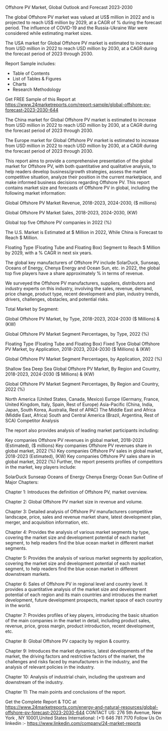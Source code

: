 Offshore PV Market, Global Outlook and Forecast 2023-2030

The global Offshore PV market was valued at US$ million in 2022 and is projected to reach US$ million by 2029, at a CAGR of % during the forecast period. The influence of COVID-19 and the Russia-Ukraine War were considered while estimating market sizes.

The USA market for Global Offshore PV market is estimated to increase from USD million in 2022 to reach USD million by 2030, at a CAGR during the forecast period of 2023 through 2030.

Report Sample includes:
- Table of Contents
- List of Tables & Figures
- Charts
- Research Methodology

Get FREE Sample of this Report at https://www.24marketreports.com/report-sample/global-offshore-pv-forecast-2023-2030-644

The China market for Global Offshore PV market is estimated to increase from USD million in 2022 to reach USD million by 2030, at a CAGR during the forecast period of 2023 through 2030.

The Europe market for Global Offshore PV market is estimated to increase from USD million in 2022 to reach USD million by 2030, at a CAGR during the forecast period of 2023 through 2030.

This report aims to provide a comprehensive presentation of the global market for Offshore PV, with both quantitative and qualitative analysis, to help readers develop business/growth strategies, assess the market competitive situation, analyze their position in the current marketplace, and make informed business decisions regarding Offshore PV. This report contains market size and forecasts of Offshore PV in global, including the following market information:

Global Offshore PV Market Revenue, 2018-2023, 2024-2030, ($ millions)

Global Offshore PV Market Sales, 2018-2023, 2024-2030, (KW)

Global top five Offshore PV companies in 2022 (%)

The U.S. Market is Estimated at $ Million in 2022, While China is Forecast to Reach $ Million.

Floating Type (Floating Tube and Floating Box) Segment to Reach $ Million by 2029, with a % CAGR in next six years.

The global key manufacturers of Offshore PV include SolarDuck, Sunseap, Oceans of Energy, Chenya Energy and Ocean Sun, etc. in 2022, the global top five players have a share approximately % in terms of revenue.

We surveyed the Offshore PV manufacturers, suppliers, distributors and industry experts on this industry, involving the sales, revenue, demand, price change, product type, recent development and plan, industry trends, drivers, challenges, obstacles, and potential risks.

Total Market by Segment:

Global Offshore PV Market, by Type, 2018-2023, 2024-2030 ($ Millions) & (KW)

Global Offshore PV Market Segment Percentages, by Type, 2022 (%)

Floating Type (Floating Tube and Floating Box)
Fixed Tyoe
Global Offshore PV Market, by Application, 2018-2023, 2024-2030 ($ Millions) & (KW)

Global Offshore PV Market Segment Percentages, by Application, 2022 (%)

Shallow Sea
Deep Sea
Global Offshore PV Market, By Region and Country, 2018-2023, 2024-2030 ($ Millions) & (KW)

Global Offshore PV Market Segment Percentages, By Region and Country, 2022 (%)

North America (United States, Canada, Mexico)
Europe (Germany, France, United Kingdom, Italy, Spain, Rest of Europe)
Asia-Pacific (China, India, Japan, South Korea, Australia, Rest of APAC)
The Middle East and Africa (Middle East, Africa)
South and Central America (Brazil, Argentina, Rest of SCA)
Competitor Analysis

The report also provides analysis of leading market participants including:

Key companies Offshore PV revenues in global market, 2018-2023 (Estimated), ($ millions)
Key companies Offshore PV revenues share in global market, 2022 (%)
Key companies Offshore PV sales in global market, 2018-2023 (Estimated), (KW)
Key companies Offshore PV sales share in global market, 2022 (%)
Further, the report presents profiles of competitors in the market, key players include:

SolarDuck
Sunseap
Oceans of Energy
Chenya Energy
Ocean Sun
Outline of Major Chapters:

Chapter 1: Introduces the definition of Offshore PV, market overview.

Chapter 2: Global Offshore PV market size in revenue and volume.

Chapter 3: Detailed analysis of Offshore PV manufacturers competitive landscape, price, sales and revenue market share, latest development plan, merger, and acquisition information, etc.

Chapter 4: Provides the analysis of various market segments by type, covering the market size and development potential of each market segment, to help readers find the blue ocean market in different market segments.

Chapter 5: Provides the analysis of various market segments by application, covering the market size and development potential of each market segment, to help readers find the blue ocean market in different downstream markets.

Chapter 6: Sales of Offshore PV in regional level and country level. It provides a quantitative analysis of the market size and development potential of each region and its main countries and introduces the market development, future development prospects, market space of each country in the world.

Chapter 7: Provides profiles of key players, introducing the basic situation of the main companies in the market in detail, including product sales, revenue, price, gross margin, product introduction, recent development, etc.

Chapter 8: Global Offshore PV capacity by region & country.

Chapter 9: Introduces the market dynamics, latest developments of the market, the driving factors and restrictive factors of the market, the challenges and risks faced by manufacturers in the industry, and the analysis of relevant policies in the industry.

Chapter 10: Analysis of industrial chain, including the upstream and downstream of the industry.

Chapter 11: The main points and conclusions of the report.

Get the Complete Report & TOC at https://www.24marketreports.com/energy-and-natural-resources/global-offshore-pv-forecast-2023-2030-644
CONTACT US:
276 5th Avenue, New York , NY 10001,United States
International: (+1) 646 781 7170
Follow Us On linkedin :- https://www.linkedin.com/company/24-market-reports
